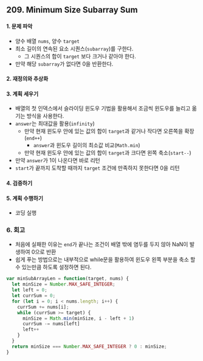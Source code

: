 ## 209. Minimum Size Subarray Sum
#### 1. 문제 파악
- 양수 배열 `nums`, 양수 `target`
- 최소 길이의 연속된 요소 시퀀스(`subarray`)를 구한다.
  - 그 시퀀스의 합이 `target` 보다 크거나 같아야 한다.
- 만약 해당 `subarray`가 없다면 0을 반환한다.
#### 2. 재정의와 추상화
#### 3. 계획 세우기
- 배열의 첫 인덱스에서 슬라이딩 윈도우 기법을 활용해서 조금씩 윈도우를 늘리고 옮기는 방식을 사용한다.
- `answer`는 최대값을 활용(`infinity`)
  - 만약 현재 윈도우 안에 있는 값의 합이 `target`과 같거나 작다면 오른쪽을 확장(`end++`)
    - `answer`과 윈도우 길이의 최소값 비교(`Math.min`)
  - 만약 현재 윈도우 안에 있는 값의 합이 `target`과 크다면 왼쪽 축소(`start--`)
- 만약 `answer`가 1이 나온다면 바로 리턴
- `start`가 끝까지 도착할 때까지 `target` 조건에 만족하지 못한다면 0을 리턴
#### 4. 검증하기
#### 5. 계획 수행하기
- 코딩 실행

### 6. 회고
- 처음에 실패한 이유는 `end`가 끝나는 조건이 배열 밖에 염두를 두지 않아 NaN이 발생하여 0으로 반환
- 쉽게 푸는 방법으로는 내부적으로 while문을 활용하여 윈도우 왼쪽 부분을 축소 할 수 있는만큼 하도록 설정하면 된다.
```javascript
var minSubArrayLen = function(target, nums) {
  let minSize = Number.MAX_SAFE_INTEGER;
  let left = 0;
  let currSum = 0;
  for (let i = 0; i < nums.length; i++) {
    currSum += nums[i];
    while (currSum >= target) {
      minSize = Math.min(minSize, i - left + 1)
      currSum -= nums[left]
      left++
    }
  }
  return minSize === Number.MAX_SAFE_INTEGER ? 0 : minSize;
}
```
